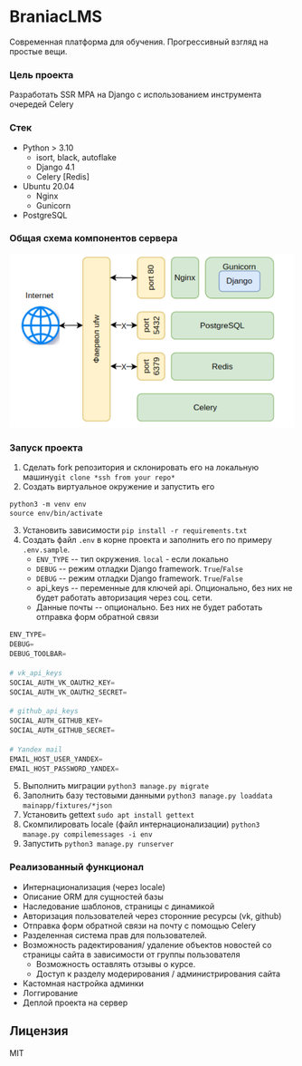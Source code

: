 # BraniacLMS
Современная платформа для обучения. Прогрессивный взгляд на простые вещи.
### Цель проекта
Разработать SSR MPA на Django с использованием инструмента очередей Celery 

### Стек
- Python > 3.10  
  - isort, black, autoflake
  - Django 4.1  
  - Celery [Redis]
- Ubuntu 20.04
  - Nginx  
  - Gunicorn
- PostgreSQL

### Общая схема компонентов сервера
![server components](server_components.png)

### Запуск проекта
1) Сделать fork репозитория и склонировать его на локальную машину```git clone *ssh from your repo*```
2) Создать виртуальное окружение и запустить его
```
python3 -m venv env
source env/bin/activate
```
3) Установить зависимости ```pip install -r requirements.txt```
4) Создать файл ```.env``` в корне проекта и заполнить его по примеру ```.env.sample```. 
   - ```ENV_TYPE``` -- тип окружения. ```local``` - если локально
   - ```DEBUG``` -- режим отладки Django framework. ```True```/```False```
   - ```DEBUG``` -- режим отладки Django framework. ```True```/```False```
   - api_keys -- переменные для ключей api. Опционально, без них не будет работать авторизация через соц. сети.
   - Данные почты -- опционально. Без них не будет работать отправка форм обратной связи

```python
ENV_TYPE=
DEBUG=
DEBUG_TOOLBAR=

# vk_api_keys
SOCIAL_AUTH_VK_OAUTH2_KEY=
SOCIAL_AUTH_VK_OAUTH2_SECRET=

# github_api_keys
SOCIAL_AUTH_GITHUB_KEY=
SOCIAL_AUTH_GITHUB_SECRET=

# Yandex mail
EMAIL_HOST_USER_YANDEX=
EMAIL_HOST_PASSWORD_YANDEX=
```
5) Выполнить миграции ```python3 manage.py migrate```
6) Заполнить базу тестовыми данными ```python3 manage.py loaddata mainapp/fixtures/*json```
7) Установить gettext ```sudo apt install gettext ```
8) Скомпилировать locale (файл интернационализации) ```python3 manage.py compilemessages -i env ```
9) Запустить ```python3 manage.py runserver```

### Реализованный функционал
- Интернационализация (через locale)
- Описание ORM для сущностей базы
- Наследование шаблонов, страницы с динамикой
- Авторизация пользователей через сторонние ресурсы (vk, github)
- Отправка форм обратной связи на почту с помощью Celery
- Разделенная система прав для пользователей.  
- Возможность радектирования/ удаление объектов новостей со страницы сайта в зависимости от группы пользователя
  - Возможность оставлять отзывы о курсе. 
  - Доступ к разделу модерирования / администрирования сайта
- Кастомная настройка админки
- Логгирование
- Деплой проекта на сервер
## Лицензия
MIT
